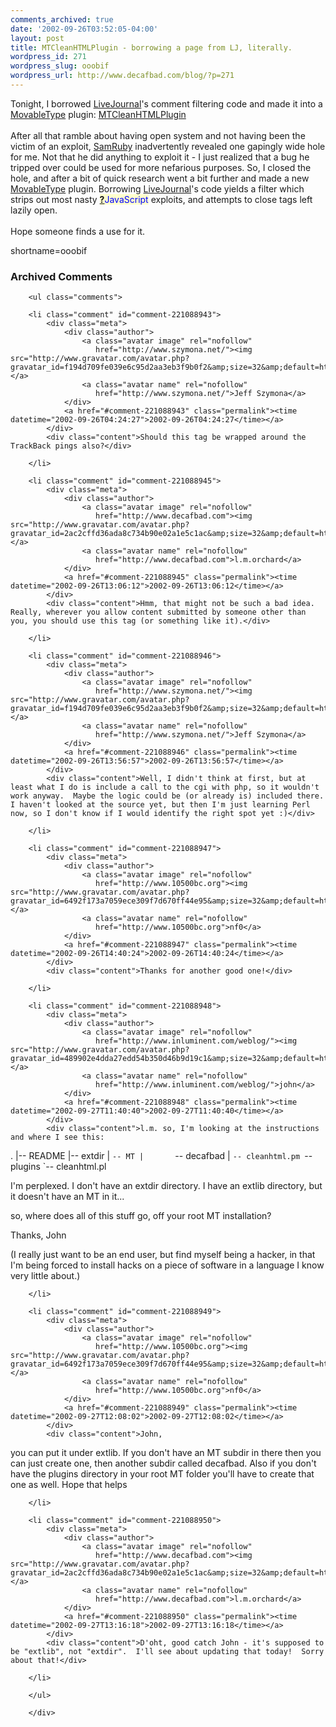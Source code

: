 ```yaml
---
comments_archived: true
date: '2002-09-26T03:52:05-04:00'
layout: post
title: MTCleanHTMLPlugin - borrowing a page from LJ, literally.
wordpress_id: 271
wordpress_slug: ooobif
wordpress_url: http://www.decafbad.com/blog/?p=271
---
```

Tonight, I borrowed <a href="http://www.decafbad.com/twiki/bin/view/Main/LiveJournal">LiveJournal</a>'s comment filtering code and made it into a <a href="http://www.decafbad.com/twiki/bin/view/Main/MovableType">MovableType</a> plugin: <a href="http://www.decafbad.com/twiki/bin/view/Main/MTCleanHTMLPlugin">MTCleanHTMLPlugin</a>
<br /><br />
After all that ramble about having open system and not having been the victim of an exploit, <a href="http://www.decafbad.com/twiki/bin/view/Main/SamRuby">SamRuby</a> inadvertently revealed one gapingly wide hole for me.  Not that he did anything to exploit it - I just realized that a bug he tripped over could be used for more nefarious purposes.  So, I closed the hole, and after a bit of quick research went a bit further and made a new <a href="http://www.decafbad.com/twiki/bin/view/Main/MovableType">MovableType</a> plugin.  Borrowing <a href="http://www.decafbad.com/twiki/bin/view/Main/LiveJournal">LiveJournal</a>'s code yields a filter which strips out most nasty <span style='background : #FFFFCE;'><a href="http://www.decafbad.com/twiki/bin/edit/Main/JavaScript?topicparent=Main.FilterData"><b>?</b></a><font color="#0000FF">JavaScript</font></span> exploits, and attempts to close tags left lazily open.
<br /><br />
Hope someone finds a use for it.
<!--more-->
shortname=ooobif

<div id="comments" class="comments archived-comments">
            <h3>Archived Comments</h3>
            
        <ul class="comments">
            
        <li class="comment" id="comment-221088943">
            <div class="meta">
                <div class="author">
                    <a class="avatar image" rel="nofollow" 
                       href="http://www.szymona.net/"><img src="http://www.gravatar.com/avatar.php?gravatar_id=f194d709fe039e6c95d2aa3eb3f9b0f2&amp;size=32&amp;default=http://mediacdn.disqus.com/1320279820/images/noavatar32.png"/></a>
                    <a class="avatar name" rel="nofollow" 
                       href="http://www.szymona.net/">Jeff Szymona</a>
                </div>
                <a href="#comment-221088943" class="permalink"><time datetime="2002-09-26T04:24:27">2002-09-26T04:24:27</time></a>
            </div>
            <div class="content">Should this tag be wrapped around the TrackBack pings also?</div>
            
        </li>
    
        <li class="comment" id="comment-221088945">
            <div class="meta">
                <div class="author">
                    <a class="avatar image" rel="nofollow" 
                       href="http://www.decafbad.com"><img src="http://www.gravatar.com/avatar.php?gravatar_id=2ac2cffd36ada8c734b90e02a1e5c1ac&amp;size=32&amp;default=http://mediacdn.disqus.com/1320279820/images/noavatar32.png"/></a>
                    <a class="avatar name" rel="nofollow" 
                       href="http://www.decafbad.com">l.m.orchard</a>
                </div>
                <a href="#comment-221088945" class="permalink"><time datetime="2002-09-26T13:06:12">2002-09-26T13:06:12</time></a>
            </div>
            <div class="content">Hmm, that might not be such a bad idea.  Really, wherever you allow content submitted by someone other than you, you should use this tag (or something like it).</div>
            
        </li>
    
        <li class="comment" id="comment-221088946">
            <div class="meta">
                <div class="author">
                    <a class="avatar image" rel="nofollow" 
                       href="http://www.szymona.net/"><img src="http://www.gravatar.com/avatar.php?gravatar_id=f194d709fe039e6c95d2aa3eb3f9b0f2&amp;size=32&amp;default=http://mediacdn.disqus.com/1320279820/images/noavatar32.png"/></a>
                    <a class="avatar name" rel="nofollow" 
                       href="http://www.szymona.net/">Jeff Szymona</a>
                </div>
                <a href="#comment-221088946" class="permalink"><time datetime="2002-09-26T13:56:57">2002-09-26T13:56:57</time></a>
            </div>
            <div class="content">Well, I didn't think at first, but at least what I do is include a call to the cgi with php, so it wouldn't work anyway.  Maybe the logic could be (or already is) included there.  I haven't looked at the source yet, but then I'm just learning Perl now, so I don't know if I would identify the right spot yet :)</div>
            
        </li>
    
        <li class="comment" id="comment-221088947">
            <div class="meta">
                <div class="author">
                    <a class="avatar image" rel="nofollow" 
                       href="http://www.10500bc.org"><img src="http://www.gravatar.com/avatar.php?gravatar_id=6492f173a7059ece309f7d670ff44e95&amp;size=32&amp;default=http://mediacdn.disqus.com/1320279820/images/noavatar32.png"/></a>
                    <a class="avatar name" rel="nofollow" 
                       href="http://www.10500bc.org">nf0</a>
                </div>
                <a href="#comment-221088947" class="permalink"><time datetime="2002-09-26T14:40:24">2002-09-26T14:40:24</time></a>
            </div>
            <div class="content">Thanks for another good one!</div>
            
        </li>
    
        <li class="comment" id="comment-221088948">
            <div class="meta">
                <div class="author">
                    <a class="avatar image" rel="nofollow" 
                       href="http://www.inluminent.com/weblog/"><img src="http://www.gravatar.com/avatar.php?gravatar_id=489902e4dda27edd54b350d46b9d19c1&amp;size=32&amp;default=http://mediacdn.disqus.com/1320279820/images/noavatar32.png"/></a>
                    <a class="avatar name" rel="nofollow" 
                       href="http://www.inluminent.com/weblog/">john</a>
                </div>
                <a href="#comment-221088948" class="permalink"><time datetime="2002-09-27T11:40:40">2002-09-27T11:40:40</time></a>
            </div>
            <div class="content">l.m. so, I'm looking at the instructions and where I see this:

.
|-- README
|-- extdir
|   `-- MT
|       `-- decafbad
|           `-- cleanhtml.pm
`-- plugins
    `-- cleanhtml.pl


I'm perplexed.  I don't have an extdir directory.  I have an extlib directory, but it doesn't have an MT in it...

so, where does all of this stuff go, off your root MT installation?

Thanks,
John

(I really just want to be an end user, but find myself being a hacker, in that I'm being forced to install hacks on a piece of software in a language I know very little about.)</div>
            
        </li>
    
        <li class="comment" id="comment-221088949">
            <div class="meta">
                <div class="author">
                    <a class="avatar image" rel="nofollow" 
                       href="http://www.10500bc.org"><img src="http://www.gravatar.com/avatar.php?gravatar_id=6492f173a7059ece309f7d670ff44e95&amp;size=32&amp;default=http://mediacdn.disqus.com/1320279820/images/noavatar32.png"/></a>
                    <a class="avatar name" rel="nofollow" 
                       href="http://www.10500bc.org">nf0</a>
                </div>
                <a href="#comment-221088949" class="permalink"><time datetime="2002-09-27T12:08:02">2002-09-27T12:08:02</time></a>
            </div>
            <div class="content">John,
you can put it under extlib. If you don't have an MT subdir in there then you can just create one, then another subdir called decafbad. Also if you don't have the plugins directory in your root MT folder you'll have to create that one as well. Hope that helps</div>
            
        </li>
    
        <li class="comment" id="comment-221088950">
            <div class="meta">
                <div class="author">
                    <a class="avatar image" rel="nofollow" 
                       href="http://www.decafbad.com"><img src="http://www.gravatar.com/avatar.php?gravatar_id=2ac2cffd36ada8c734b90e02a1e5c1ac&amp;size=32&amp;default=http://mediacdn.disqus.com/1320279820/images/noavatar32.png"/></a>
                    <a class="avatar name" rel="nofollow" 
                       href="http://www.decafbad.com">l.m.orchard</a>
                </div>
                <a href="#comment-221088950" class="permalink"><time datetime="2002-09-27T13:16:18">2002-09-27T13:16:18</time></a>
            </div>
            <div class="content">D'oht, good catch John - it's supposed to be "extlib", not "extdir".  I'll see about updating that today!  Sorry about that!</div>
            
        </li>
    
        </ul>
    
        </div>
    